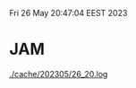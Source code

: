 Fri 26 May 20:47:04 EEST 2023
# JAM
<a href='./cache/202305/26_20.log'>./cache/202305/26_20.log</a>
